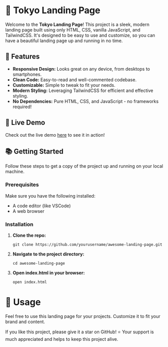 # 🌟 Tokyo Landing Page

Welcome to the **Tokyo Landing Page**! This project is a sleek, modern landing page built using only HTML, CSS, vanilla JavaScript, and TailwindCSS. It's designed to be easy to use and customize, so you can have a beautiful landing page up and running in no time. 

## 🚀 Features

- **Responsive Design:** Looks great on any device, from desktops to smartphones.
- **Clean Code:** Easy-to-read and well-commented codebase.
- **Customizable:** Simple to tweak to fit your needs.
- **Modern Styling:** Leveraging TailwindCSS for efficient and effective styling.
- **No Dependencies:** Pure HTML, CSS, and JavaScript - no frameworks required!

## 🎨 Live Demo

Check out the live demo [here](https://tokyo-landpage.netlify.app/) to see it in action!

## 📚 Getting Started

Follow these steps to get a copy of the project up and running on your local machine.

### Prerequisites

Make sure you have the following installed:
- A code editor (like VSCode)
- A web browser

### Installation

1. **Clone the repo:**

   ```
   git clone https://github.com/yourusername/awesome-landing-page.git
   ```
2. **Navigate to the project directory:**

   ```
   cd awesome-landing-page
   ```
3. **Open index.html in your browser:**

   ```
   open index.html
   ```

# 🌟 Usage

Feel free to use this landing page for your projects. Customize it to fit your brand and content.

If you like this project, please give it a star on GitHub! ⭐ Your support is much appreciated and helps to keep this project alive.
